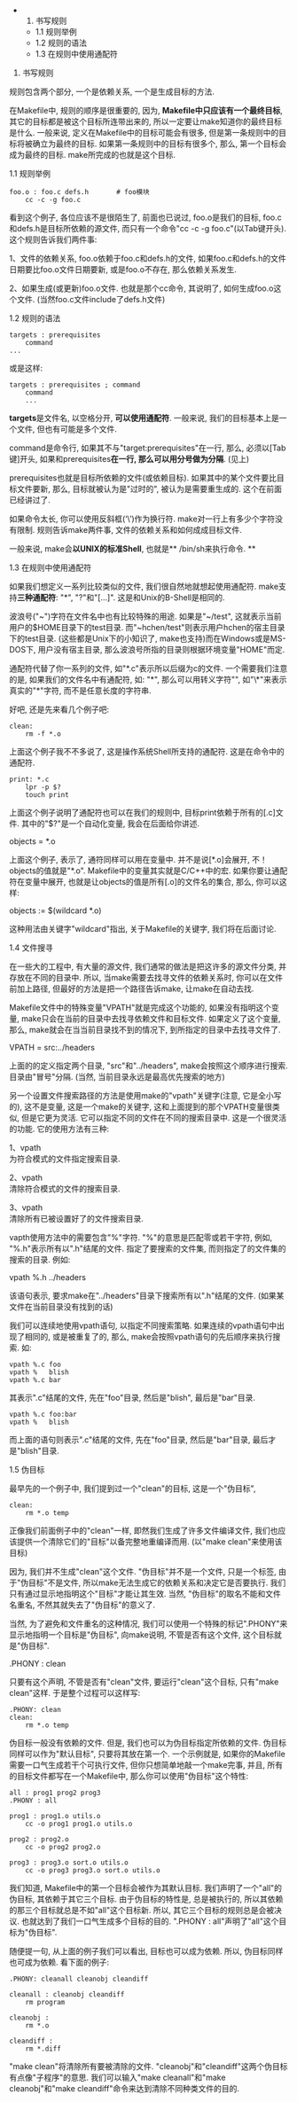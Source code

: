 - 1. 书写规则
    - 1.1 规则举例
    - 1.2 规则的语法
    - 1.3 在规则中使用通配符

1. 书写规则

规则包含两个部分, 一个是依赖关系, 一个是生成目标的方法. 

在Makefile中, 规则的顺序是很重要的, 因为, **Makefile中只应该有一个最终目标**, 其它的目标都是被这个目标所连带出来的, 所以一定要让make知道你的最终目标是什么. 一般来说, 定义在Makefile中的目标可能会有很多, 但是第一条规则中的目标将被确立为最终的目标. 如果第一条规则中的目标有很多个, 那么, 第一个目标会成为最终的目标. make所完成的也就是这个目标. 

1.1 规则举例

```
foo.o : foo.c defs.h       # foo模块
    cc -c -g foo.c
```

看到这个例子, 各位应该不是很陌生了, 前面也已说过, foo.o是我们的目标, foo.c和defs.h是目标所依赖的源文件, 而只有一个命令"cc -c -g foo.c"(以Tab键开头). 这个规则告诉我们两件事: 

1、文件的依赖关系, foo.o依赖于foo.c和defs.h的文件, 如果foo.c和defs.h的文件日期要比foo.o文件日期要新, 或是foo.o不存在, 那么依赖关系发生. 
    
2、如果生成(或更新)foo.o文件. 也就是那个cc命令, 其说明了, 如何生成foo.o这个文件. (当然foo.c文件include了defs.h文件)

1.2 规则的语法

```
targets : prerequisites
    command
...
```

或是这样: 

```
targets : prerequisites ; command
    command
    ...
```

**targets**是文件名, 以空格分开, **可以使用通配符**. 一般来说, 我们的目标基本上是一个文件, 但也有可能是多个文件. 

command是命令行, 如果其不与"target:prerequisites"在一行, 那么, 必须以[Tab键]开头, 如果和prerequisites**在一行, 那么可以用分号做为分隔**. (见上)

prerequisites也就是目标所依赖的文件(或依赖目标). 如果其中的某个文件要比目标文件要新, 那么, 目标就被认为是"过时的", 被认为是需要重生成的. 这个在前面已经讲过了. 

如果命令太长, 你可以使用反斜框(‘\’)作为换行符. make对一行上有多少个字符没有限制. 规则告诉make两件事, 文件的依赖关系和如何成成目标文件. 

一般来说, make会**以UNIX的标准Shell**, 也就是** /bin/sh来执行命令.  **

1.3 在规则中使用通配符

如果我们想定义一系列比较类似的文件, 我们很自然地就想起使用通配符. make支持**三种通配符**: "*", "?"和"[...]". 这是和Unix的B-Shell是相同的. 

波浪号("\~")字符在文件名中也有比较特殊的用途. 如果是"\~/test", 这就表示当前用户的$HOME目录下的test目录. 而"~hchen/test"则表示用户hchen的宿主目录下的test目录. (这些都是Unix下的小知识了, make也支持)而在Windows或是MS-DOS下, 用户没有宿主目录, 那么波浪号所指的目录则根据环境变量"HOME"而定. 

通配符代替了你一系列的文件, 如"\*.c"表示所以后缀为c的文件. 一个需要我们注意的是, 如果我们的文件名中有通配符, 如: "\*", 那么可以用转义字符"\", 如"\\*"来表示真实的"\*"字符, 而不是任意长度的字符串. 

好吧, 还是先来看几个例子吧: 

```
clean:
    rm -f *.o
```

上面这个例子我不不多说了, 这是操作系统Shell所支持的通配符. 这是在命令中的通配符. 

```
print: *.c
    lpr -p $?
    touch print
```

上面这个例子说明了通配符也可以在我们的规则中, 目标print依赖于所有的[.c]文件. 其中的"$?"是一个自动化变量, 我会在后面给你讲述. 

objects = *.o

上面这个例子, 表示了, 通符同样可以用在变量中. 并不是说[\*.o]会展开, 不！objects的值就是"*.o". Makefile中的变量其实就是C/C++中的宏. 如果你要让通配符在变量中展开, 也就是让objects的值是所有[.o]的文件名的集合, 那么, 你可以这样: 

objects := $(wildcard *.o)

这种用法由关键字"wildcard"指出, 关于Makefile的关键字, 我们将在后面讨论. 

1.4 文件搜寻

在一些大的工程中, 有大量的源文件, 我们通常的做法是把这许多的源文件分类, 并存放在不同的目录中. 所以, 当make需要去找寻文件的依赖关系时, 你可以在文件前加上路径, 但最好的方法是把一个路径告诉make, 让make在自动去找. 

Makefile文件中的特殊变量"VPATH"就是完成这个功能的, 如果没有指明这个变量, make只会在当前的目录中去找寻依赖文件和目标文件. 如果定义了这个变量, 那么, make就会在当当前目录找不到的情况下, 到所指定的目录中去找寻文件了. 

VPATH = src:../headers

上面的的定义指定两个目录, "src"和"../headers", make会按照这个顺序进行搜索. 目录由"冒号"分隔. (当然, 当前目录永远是最高优先搜索的地方)

另一个设置文件搜索路径的方法是使用make的"vpath"关键字(注意, 它是全小写的), 这不是变量, 这是一个make的关键字, 这和上面提到的那个VPATH变量很类似, 但是它更为灵活. 它可以指定不同的文件在不同的搜索目录中. 这是一个很灵活的功能. 它的使用方法有三种: 

1、vpath <pattern> <directories>  
为符合模式<pattern>的文件指定搜索目录<directories>. 

2、vpath <pattern>  
清除符合模式<pattern>的文件的搜索目录. 

3、vpath  
清除所有已被设置好了的文件搜索目录. 

vapth使用方法中的<pattern>需要包含"%"字符. "%"的意思是匹配零或若干字符, 例如, "%.h"表示所有以".h"结尾的文件. <pattern>指定了要搜索的文件集, 而<directories>则指定了<pattern>的文件集的搜索的目录. 例如: 

vpath %.h ../headers

该语句表示, 要求make在"../headers"目录下搜索所有以".h"结尾的文件. (如果某文件在当前目录没有找到的话)

我们可以连续地使用vpath语句, 以指定不同搜索策略. 如果连续的vpath语句中出现了相同的<pattern>, 或是被重复了的<pattern>, 那么, make会按照vpath语句的先后顺序来执行搜索. 如: 

```
vpath %.c foo
vpath %   blish
vpath %.c bar
```

其表示".c"结尾的文件, 先在"foo"目录, 然后是"blish", 最后是"bar"目录. 

```
vpath %.c foo:bar
vpath %   blish
```

而上面的语句则表示".c"结尾的文件, 先在"foo"目录, 然后是"bar"目录, 最后才是"blish"目录. 

1.5 伪目标

最早先的一个例子中, 我们提到过一个"clean"的目标, 这是一个"伪目标", 

```
clean:
    rm *.o temp
```

正像我们前面例子中的"clean"一样, 即然我们生成了许多文件编译文件, 我们也应该提供一个清除它们的"目标"以备完整地重编译而用.  (以"make clean"来使用该目标)

因为, 我们并不生成"clean"这个文件. "伪目标"并不是一个文件, 只是一个标签, 由于"伪目标"不是文件, 所以make无法生成它的依赖关系和决定它是否要执行. 我们只有通过显示地指明这个"目标"才能让其生效. 当然, "伪目标"的取名不能和文件名重名, 不然其就失去了"伪目标"的意义了. 

当然, 为了避免和文件重名的这种情况, 我们可以使用一个特殊的标记".PHONY"来显示地指明一个目标是"伪目标", 向make说明, 不管是否有这个文件, 这个目标就是"伪目标". 

.PHONY : clean

只要有这个声明, 不管是否有"clean"文件, 要运行"clean"这个目标, 只有"make clean"这样. 于是整个过程可以这样写: 

```
.PHONY: clean
clean:
    rm *.o temp
```

伪目标一般没有依赖的文件. 但是, 我们也可以为伪目标指定所依赖的文件. 伪目标同样可以作为"默认目标", 只要将其放在第一个. 一个示例就是, 如果你的Makefile需要一口气生成若干个可执行文件, 但你只想简单地敲一个make完事, 并且, 所有的目标文件都写在一个Makefile中, 那么你可以使用"伪目标"这个特性: 

```
all : prog1 prog2 prog3
.PHONY : all

prog1 : prog1.o utils.o
    cc -o prog1 prog1.o utils.o

prog2 : prog2.o
    cc -o prog2 prog2.o

prog3 : prog3.o sort.o utils.o
    cc -o prog3 prog3.o sort.o utils.o
```

我们知道, Makefile中的第一个目标会被作为其默认目标. 我们声明了一个"all"的伪目标, 其依赖于其它三个目标. 由于伪目标的特性是, 总是被执行的, 所以其依赖的那三个目标就总是不如"all"这个目标新. 所以, 其它三个目标的规则总是会被决议. 也就达到了我们一口气生成多个目标的目的. ".PHONY : all"声明了"all"这个目标为"伪目标". 

随便提一句, 从上面的例子我们可以看出, 目标也可以成为依赖. 所以, 伪目标同样也可成为依赖. 看下面的例子: 

```
.PHONY: cleanall cleanobj cleandiff

cleanall : cleanobj cleandiff
    rm program

cleanobj :
    rm *.o

cleandiff :
    rm *.diff
```

"make clean"将清除所有要被清除的文件. "cleanobj"和"cleandiff"这两个伪目标有点像"子程序"的意思. 我们可以输入"make cleanall"和"make cleanobj"和"make cleandiff"命令来达到清除不同种类文件的目的. 